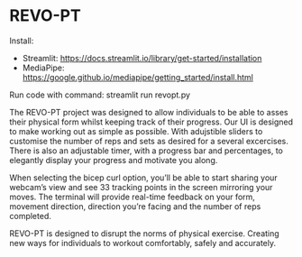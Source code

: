 # REVO-PT

Install:
- Streamlit: https://docs.streamlit.io/library/get-started/installation
- MediaPipe: https://google.github.io/mediapipe/getting_started/install.html

Run code with command: streamlit run revopt.py

The REVO-PT project was designed to allow individuals to be able to asses their physical form whilst keeping track of their progress. Our UI is designed to make working out as simple as possible. With adujstible sliders to customise the number of reps and sets as desired for a several excercises. There is also an adjustable timer, with a progress bar and percentages, to elegantly display your progress and motivate you along. 

When selecting the bicep curl option, you’ll be able to start sharing your webcam’s view and see 33 tracking points in the screen mirroring your moves. The terminal will provide real-time feedback on your form, movement direction, direction you’re facing and the number of reps completed. 

REVO-PT is designed to disrupt the norms of physical exercise. Creating new ways for individuals to workout comfortably, safely and accurately. 
